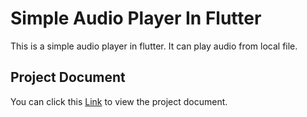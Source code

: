 # Simple Audio Player In Flutter
This is a simple audio player in flutter. It can play audio from local file.

## Project Document
You can click this [Link](https://flutter-tutorial.net/working-with-assets/use-local-audio-in-flutter/) to view the project document.